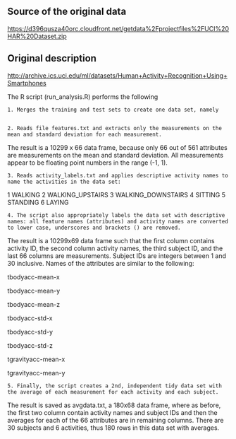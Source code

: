 Source of the original data
---------
https://d396qusza40orc.cloudfront.net/getdata%2Fprojectfiles%2FUCI%20HAR%20Dataset.zip

Original description
---------
http://archive.ics.uci.edu/ml/datasets/Human+Activity+Recognition+Using+Smartphones 

The R script (run_analysis.R) performs the following

    1. Merges the training and test sets to create one data set, namely


    2. Reads file features.txt and extracts only the measurements on the mean and standard deviation for each measurement.

The result is a 10299 x 66 data frame, because only 66 out of 561 attributes are measurements on the mean and standard deviation. All measurements appear to be floating point numbers in the range (-1, 1).

    3. Reads activity_labels.txt and applies descriptive activity names to name the activities in the data set:
1 WALKING
2 WALKING_UPSTAIRS
3 WALKING_DOWNSTAIRS
4 SITTING
5 STANDING
6 LAYING


    4. The script also appropriately labels the data set with descriptive names: all feature names (attributes) and activity names are converted to lower case, underscores and brackets () are removed.


The result is a 10299x69 data frame such that the first column contains activity ID, the second column activity names, the third subject ID, and the last 66 columns are measurements. 
Subject IDs are integers between 1 and 30 inclusive. Names of the attributes are similar to the following:

tbodyacc-mean-x

tbodyacc-mean-y

tbodyacc-mean-z

tbodyacc-std-x

tbodyacc-std-y

tbodyacc-std-z

tgravityacc-mean-x

tgravityacc-mean-y

    5. Finally, the script creates a 2nd, independent tidy data set with the average of each measurement for each activity and each subject.

The result is saved as avgdata.txt, a 180x68 data frame, where as before, the first two column contain activity names and  subject IDs
and then the averages for each of the 66 attributes are in remaining columns. There are 30 subjects and 6 activities, thus 180 rows in this data set with averages.
